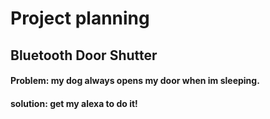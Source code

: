 # Project planning
## Bluetooth Door Shutter

#### Problem: my dog always opens my door when im sleeping.

#### solution: get my alexa to do it!
